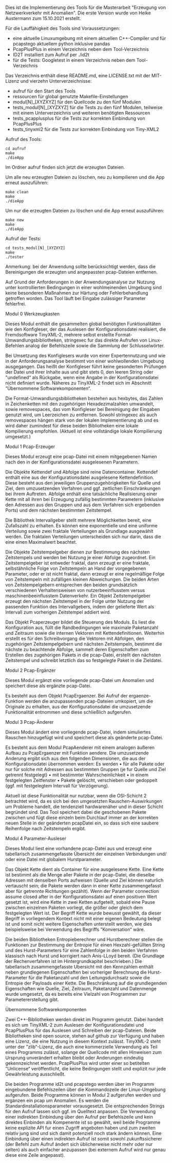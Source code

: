 Dies ist die Implementierung des Tools für die Masterarbeit "Erzeugung von Netzwerkverkehr mit Anomalien".
Die erste Version wurde von Heike Austermann zum 15.10.2021 erstellt.

Für die Lauffähigkeit des Tools sind Voraussetzungen:
- eine aktuelle Linuxumgebung mit einem aktuellen C++-Compiler und für pcapstego aktuellem python inklusive pandas
- PcapPlusPlus in einem Verzeichnis neben dem Tool-Verzeichnis
- ID2T installiert zum Aufruf per ./id2t
- für die Tests: Googletest in einem Verzeichnis neben dem Tool-Verzeichnis

Das Verzeichnis enthält diese README.md, eine LICENSE.txt mit der MIT-Lizenz und vierzehn Unterverzeichnisse:
- aufruf für den Start des Tools
- ressourcen für global genutzte Makefile-Einstellungen
- modul[N]_[XYZXYZ] für den Quellcode zu den fünf Modulen
- tests_modul[N]_[XYZXYZ] für die Tests zu den fünf Modulen, teilweise mit einem Unterverzeichnis und weiteren benötigten Ressourcen
- tests_pcapplusplus für die Tests zur korrekten Einbindung von PcapPlusPlus
- tests_tinyxml2 für die Tests zur korrekten Einbindung von Tiny-XML2


Aufruf des Tools:
```
cd aufruf
make
./dieApp
```

Im Ordner aufruf finden sich jetzt die erzeugten Dateien.

Um alle neu erzeugten Dateien zu löschen, neu zu kompilieren und die App erneut auszuführen:
```
make clean
make
./dieApp
```

Um nur die erzeugten Dateien zu löschen und die App erneut auszuführen:
```
make new
make
./dieApp
```

Aufruf der Tests:
```
cd tests_modul[N]_[XYZXYZ]
make
./tester
```

Anmerkung: bei der Anwendung sollte berücksichtigt werden, dass die Bereinigungen die erzeugten und angepassten pcap-Dateien entfernen.

Auf Grund der Anforderungen in der Anwendungsanalyse zur Nutzung unter kontrollierten Bedingungen in einer wohlmeinenden Umgebung sind keine besonderen Maßnahmen zur Härtung oder Fehlerbehandlung getroffen worden. Das Tool läuft bei Eingabe zulässiger Parameter fehlerfrei.

Modul 0 Werkzeugkasten

Dieses Modul enthält die gesammelten global benötigten Funktionalitäten wie den Konfigleser, der das Auslesen der Konfigurationsdatei realisiert, die Fremdsoftware TinyXML-2, mehrere selbst erstellte Format-Umwandlungsbibliotheken, stringexec fur das direkte Aufrufen von Linux-Befehlen analog der Befehlszeile sowie die Sammlung der Schlusselwörter.

Bei Umsetzung des Konfiglesers wurde von einer Expertennutzung und wie in der Anforderungsanalyse bestimmt von einer wohlwollenden Umgebung ausgegangen. Das heißt der Konfigleser führt keine gesonderten Prüfungen der Datei und ihrer Inhalte aus und gibt stets 0, den leeren String oder "undefined“ als Rückgabe, wenn eine Angabe in der Konfigurationsdatei nicht definiert wurde.
Näheres zu TinyXML-2 findet sich im Abschnitt ”Übernommene Softwarekomponenten“.

Die Format-Umwandlungsbibliotheken bestehen aus hexbytes, das Zahlen in Zeichenketten mit den zugehörigen Hexadezimalzahlen umwandelt, sowie removespaces, das vom Konfigleser bei Bereinigung der Eingaben genutzt wird, um Leerzeichen zu entfernen.
Sowohl stringexec als auch removespaces hängen stark von der lokalen Implementierung ab und es wird daher zumindest für diese beiden Bibliotheken eine lokale Kompilierung empfohlen. (Aktuell ist eine vollständige lokale Kompilierung umgesetzt.)

Modul 1 Pcap-Erzeuger

Dieses Modul erzeugt eine pcap-Datei mit einem mitgegebenen Namen nach den in der Konfigurationsdatei ausgelesenen Parametern.

Die Objekte Kettendef und Abfolge sind reine Datencontainer. Kettendef enthält eine aus der Konfigurationsdatei ausgelesene Kettendefinition. Diese besteht aus den jeweiligen Gruppenzugehörigkeiten für Quelle und Ziel, dem umzusetzenden Verfahren und ggf. zeitlichen Einschränkungen bei ihrem Auftreten. Abfolge enthält eine tatsächliche Realisierung einer Kette mit all ihren bei Erzeugung zufällig bestimmten Parametern (inklusive den Adressen aus den Gruppen und aus dem Verfahren sich ergebenden Ports) und dem nächsten bestimmten Zeitstempel.

Die Bibliothek Intervallgeber stellt mehrere Möglichkeiten bereit, eine Zufallszahl zu erhalten. Es können eine exponentielle und eine uniforme Verteilung sowie zwei fraktale Verteilungen als Grundlage ausgewählt werden. Die fraktalen Verteilungen unterscheiden sich nur darin, dass die eine einen Maximalwert beachtet.

Die Objekte Zeitstempelgeber dienen zur Bestimmung des nächsten Zeitstempels und werden bei Nutzung je einer Abfolge zugeordnet. Ein Zeitstempelgeber ist entweder fraktal, dann erzeugt er eine fraktale, selbstähnliche Folge von Zeitstempeln an Hand der vorgegebenen Parameter, oder er ist nicht fraktal, dann erzeugt er eine regelmäßige Folge von Zeitstempeln mit zufälligen kleinen Abweichungen. Die beiden Arten von Zeitstempelgebern entsprechen den beiden grundsätzlich verschiedenen Verhaltensweisen von nutzerbeeinflusstem versus maschinenbeeinflusstem Datenverkehr.
Ein Objekt Zeitstempelgeber erzeugt den nächsten Zeitstempel in der Folge unter Nutzung der passenden Funktion des Intervallgebers, indem der gelieferte Wert als Intervall zum vorherigen Zeitstempel addiert wird.

Das Objekt Pcaperzeuger bildet die Steuerung des Moduls. Es liest die Konfiguration aus, füllt die Randbedingungen wie maximale Paketanzahl und Zeitraum sowie die internen Vektoren mit Kettendefinitionen. Weiterhin erstellt es für den Schreibvorgang die Vektoren mit Abfolgen, den zugehörigen Zeitstempelgebern und nächsten Zeitstempeln, bestimmt die nächste zu beachtende Abfolge, sammelt deren Eigenschaften zum Erstellen des zugehörigen Pakets in die pcap-Datei, erstellt den nächsten Zeitstempel und schreibt letztlich das so festgelegte Paket in die Zieldatei.

Modul 2 Pcap-Ergänzer

Dieses Modul ergänzt eine vorliegende pcap-Datei um Anomalien und speichert diese als ergänzte pcap-Datei.

Es besteht aus dem Objekt PcapErgaenzer. Bei Aufruf der ergaenze-Funktion werden die anzupassenden pcap-Dateien umkopiert, um die Originale zu erhalten, aus der Konfigurationsdatei die umzusetzende Funktionalität entnommen und diese schließlich aufgerufen.

Modul 3 Pcap-Änderer

Dieses Modul ändert eine vorliegende pcap-Datei, indem simuliertes Rauschen hinzugefügt wird und speichert diese als geänderte pcap-Datei.

Es besteht aus dem Modul PcapAenderer mit einem analogen äußeren Aufbau zu PcapErgaenzer mit Funktion aendere. Die umzusetzende Anderung ergibt sich aus den folgenden Dimensionen, die aus der Konfigurationsdatei übernommen werden: Es werden
• für alle Pakete oder nur für solche mit Adressen aus bestimmten Gruppen (je fur Quelle und Ziel getrennt festgelegt)
• mit bestimmter Wahrscheinlichkeit
• in einem festgelegten Zeitfenster
• Pakete gelöscht, verschieben oder gedoppelt (ggf. mit festgelegtem Intervall für Verzögerung).

Aktuell ist diese Funktionalität nur nutzbar, wenn die OSI-Schicht 2 betrachtet wird, da es sich bei den umgesetzten Rauschen-Auswirkungen um Probleme handelt, die tendenziell hardwarenäher und in dieser Schicht begründet sind. Das Tool speichert dabei die geschobenen Pakete zwischen und fügt diese einzeln beim Durchlauf immer an der korrekten neuen Stelle in der geänderten pcapDatei ein, so dass sich eine saubere Reihenfolge nach Zeitstempeln ergibt.

Modul 4 Parameter-Ausleser

Dieses Modul liest eine vorhandene pcap-Datei aus und erzeugt eine tabellarisch zusammengefasste Übersicht der einzelnen Verbindungen und/ oder eine Datei mit globalem Hurstparameter.

Das Objekt Kette dient als Container für eine ausgelesene Kette. Eine Kette ist bestimmt als die Menge aller Pakete in der pcap-Datei, die dieselbe Adressen mit denselben Ports aufweisen (Quelle und Ziel können naturlich vertauscht sein; die Pakete werden dann in einer Kette zusammengefasst aber für getrennte Richtungen gezählt). Wenn der Parameter connection assume closed after in der Konfigurationsdatei auf einen positiven Wert gesetzt ist, wird eine Kette in zwei Ketten aufgeteilt, sobald eine Pause zwischen einzelnen Paketen vorliegt, die größer oder gleich dem festgelegten Wert ist.
Der Begriff Kette wurde bewusst gewählt, da dieser Begriff in vorliegendem Kontext nicht mit einer eigenen Bedeutung belegt ist und somit nicht weitere Eigenschaften unterstellt werden, wie dies beispielsweise bei Verwendung des Begriffs ”Konversation“ wäre.

Die beiden Bibliotheken Entropieberechner und Hurstberechner stellen die Funktionen zur Bestimmung der Entropie für einen Hexzahl-gefüllten String und des Hurst-Parameters für eine Zahlenfolge in den beiden Verfahren klassisch nach Hurst und korrigiert nach Anis-LLoyd bereit. (Die Grundlage der Rechenverfahren ist im Hintergrundkapitel beschrieben.)
Die tabellarisch zusammengefasste Ubersicht mit den Kennzahlen enthält neben grundlegenen Eigenschaften bei vorheriger Berechnung die Hurst-Parameter für die Paketanzahl und den Leitungsdurchsatz sowie die Entropie der Payloads einer Kette. Die Beschränkung auf die grundlegenden Eigenschaften wie Quelle, Ziel, Zeitraum, Paketanzahl und Datenmenge wurde umgesetzt, da es bereits eine Vielzahl von Programmen zur Parametererstellung gibt.

Übernommene Softwarekomponenten

Zwei C++-Bibliotheken werden direkt im Programm genutzt. Dabei handelt es sich um TinyXML-2 zum Auslesen der Konfigurationsdatei und PcapPlusPlus für das Auslesen und Schreiben der pcap-Dateien.
Beide Bibliotheken sind open source, stehen auf github zur Verfügung und haben eine Lizenz, die eine Nutzung in diesem Kontext zulässt.
TinyXML-2 steht unter der ”zlib“-Lizenz, die auch eine kommerzielle Verwendung als Teil eines Programms zulässt, solange der Quellcode mit allen Hinweisen zum Ursprung unverändert erhalten bleibt oder Anderungen eindeutig gekennzeichnet werden.
PcapPlusPlus wird unter einer so betitelten ”Unlicense“ veröffentlicht, die keine Bedingungen stellt und explizit nur jede Gewährleistung ausschließt.

Die beiden Programme id2t und pcapstego werden über im Programm eingebundene Befehlszeilen über die Kommandozeile der Linux-Umgebung aufgerufen. Beide Programme können in Modul 2 aufgerufen werden und ergänzen ein pcap um Anomalien. Es werden die Standardinstallationsparameter vorausgesetzt. Die entsprechenden Strings für den Aufruf lassen sich ggf. im Quelltext anpassen.
Die Verwendung einer indirekten Einbindung über den Aufruf per Befehlszeile und kein direktes Einbinden als Kompenente ist so gewählt, weil beide Programme keine explizite API fur einen Zugriff angeboten haben und zum zweiten relativ jung sind und sich damit potenziell noch stark ändern können. Eine Einbindung über einen indirekten Aufruf ist somit sowohl zukunftssicherer (der Befehl zum Aufruf ändert sich üblicherweise nicht mehr oder nur selten) als auch einfacher anzupassen (bei externem Aufruf wird nur genau diese eine Zeile angepasst).